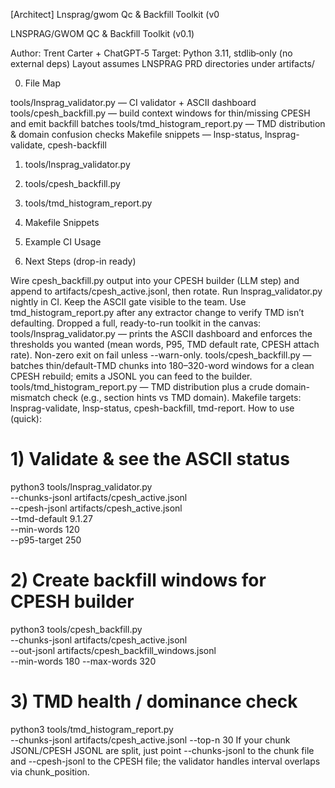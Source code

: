 [Architect]
Lnsprag/gwom Qc & Backfill Toolkit (v0

LNSPRAG/GWOM QC & Backfill Toolkit (v0.1)

Author: Trent Carter + ChatGPT‑5
Target: Python 3.11, stdlib‑only (no external deps)
Layout assumes LNSPRAG PRD directories under artifacts/

0) File Map

tools/lnsprag_validator.py — CI validator + ASCII dashboard
tools/cpesh_backfill.py — build context windows for thin/missing CPESH and emit backfill batches
tools/tmd_histogram_report.py — TMD distribution & domain confusion checks
Makefile snippets — lnsp-status, lnsprag-validate, cpesh-backfill
1) tools/lnsprag_validator.py








2) tools/cpesh_backfill.py





3) tools/tmd_histogram_report.py
















4) Makefile Snippets







5) Example CI Usage



6) Next Steps (drop-in ready)

Wire cpesh_backfill.py output into your CPESH builder (LLM step) and append to artifacts/cpesh_active.jsonl, then rotate.
Run lnsprag_validator.py nightly in CI. Keep the ASCII gate visible to the team.
Use tmd_histogram_report.py after any extractor change to verify TMD isn’t defaulting.
Dropped a full, ready-to-run toolkit in the canvas:
tools/lnsprag_validator.py — prints the ASCII dashboard and enforces the thresholds you wanted (mean words, P95, TMD default rate, CPESH attach rate). Non-zero exit on fail unless --warn-only.
tools/cpesh_backfill.py — batches thin/default-TMD chunks into 180–320-word windows for a clean CPESH rebuild; emits a JSONL you can feed to the builder.
tools/tmd_histogram_report.py — TMD distribution plus a crude domain-mismatch check (e.g., section hints vs TMD domain).
Makefile targets: lnsprag-validate, lnsp-status, cpesh-backfill, tmd-report.
How to use (quick):
# 1) Validate & see the ASCII status
python3 tools/lnsprag_validator.py \
  --chunks-jsonl artifacts/cpesh_active.jsonl \
  --cpesh-jsonl  artifacts/cpesh_active.jsonl \
  --tmd-default  9.1.27 \
  --min-words    120 \
  --p95-target   250

# 2) Create backfill windows for CPESH builder
python3 tools/cpesh_backfill.py \
  --chunks-jsonl artifacts/cpesh_active.jsonl \
  --out-jsonl    artifacts/cpesh_backfill_windows.jsonl \
  --min-words    180 --max-words 320

# 3) TMD health / dominance check
python3 tools/tmd_histogram_report.py \
  --chunks-jsonl artifacts/cpesh_active.jsonl --top-n 30
If your chunk JSONL/CPESH JSONL are split, just point --chunks-jsonl to the chunk file and --cpesh-jsonl to the CPESH file; the validator handles interval overlaps via chunk_position.

